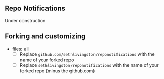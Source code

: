 ## Repo Notifications

Under construction

## Forking and customizing

- files: all
  - [ ] Replace `github.com/sethlivingston/reponotifications` with the name of your forked repo
  - [ ] Replace `sethlivingston/reponotifications` with the name of your forked repo (minus the github.com)
